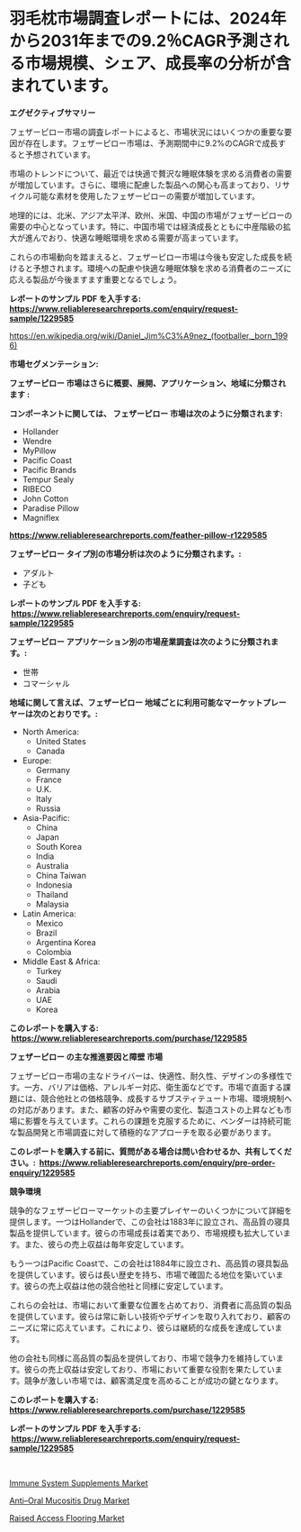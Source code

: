 <p><h1>羽毛枕市場調査レポートには、2024年から2031年までの9.2％CAGR予測される市場規模、シェア、成長率の分析が含まれています。</h1></p><p><strong>エグゼクティブサマリー</strong></p>
<p><p>フェザーピロー市場の調査レポートによると、市場状況にはいくつかの重要な要因が存在します。フェザーピロー市場は、予測期間中に9.2%のCAGRで成長すると予想されています。</p><p>市場のトレンドについて、最近では快適で贅沢な睡眠体験を求める消費者の需要が増加しています。さらに、環境に配慮した製品への関心も高まっており、リサイクル可能な素材を使用したフェザーピローの需要が増加しています。</p><p>地理的には、北米、アジア太平洋、欧州、米国、中国の市場がフェザーピローの需要の中心となっています。特に、中国市場では経済成長とともに中産階級の拡大が進んでおり、快適な睡眠環境を求める需要が高まっています。</p><p>これらの市場動向を踏まえると、フェザーピロー市場は今後も安定した成長を続けると予想されます。環境への配慮や快適な睡眠体験を求める消費者のニーズに応える製品が今後ますます重要となるでしょう。</p></p>
<p><strong>レポートのサンプル PDF を入手する: <a href="https://www.reliableresearchreports.com/enquiry/request-sample/1229585">https://www.reliableresearchreports.com/enquiry/request-sample/1229585</a></strong></p>
<p><a href="https://en.wikipedia.org/wiki/Daniel_Jim%C3%A9nez_(footballer,_born_1996)">https://en.wikipedia.org/wiki/Daniel_Jim%C3%A9nez_(footballer,_born_1996)</a></p>
<p><strong>市場セグメンテーション:</strong></p>
<p><strong> フェザーピロー 市場はさらに概要、展開、アプリケーション、地域に分類されます :</strong></p>
<p><strong>コンポーネントに関しては、 フェザーピロー 市場は次のように分類されます: &nbsp;</strong></p>
<p><ul><li>Hollander</li><li>Wendre</li><li>MyPillow</li><li>Pacific Coast</li><li>Pacific Brands</li><li>Tempur Sealy</li><li>RIBECO</li><li>John Cotton</li><li>Paradise Pillow</li><li>Magniflex</li></ul></p>
<p><strong><a href="https://www.reliableresearchreports.com/feather-pillow-r1229585">https://www.reliableresearchreports.com/feather-pillow-r1229585</a></strong></p>
<p><strong> フェザーピロー タイプ別の市場分析は次のように分類されます。:</strong></p>
<p><ul><li>アダルト</li><li>子ども</li></ul></p>
<p><strong>レポートのサンプル PDF を入手する: &nbsp;<a href="https://www.reliableresearchreports.com/enquiry/request-sample/1229585">https://www.reliableresearchreports.com/enquiry/request-sample/1229585</a></strong></p>
<p><strong> フェザーピロー アプリケーション別の市場産業調査は次のように分類されます。:</strong></p>
<p><ul><li>世帯</li><li>コマーシャル</li></ul></p>
<p><strong>地域に関して言えば、フェザーピロー 地域ごとに利用可能なマーケットプレーヤーは次のとおりです。:</strong></p>
<p><ul>
    <li>
        North America:
        <ul>
            <li>United States</li>
            <li>Canada</li>
        </ul>
    </li>
    <li>
        Europe:
        <ul>
            <li>Germany</li>
            <li>France</li>
            <li>U.K.</li>
            <li>Italy</li>
            <li>Russia</li>
        </ul>
    </li>
    <li>
        Asia-Pacific:
        <ul>
            <li>China</li>
            <li>Japan</li>
            <li>South Korea</li>
            <li>India</li>
            <li>Australia</li>
            <li>China Taiwan</li>
            <li>Indonesia</li>
            <li>Thailand</li>
            <li>Malaysia</li>
        </ul>
    </li>
    <li>
        Latin America:
        <ul>
            <li>Mexico</li>
            <li>Brazil</li>
            <li>Argentina Korea</li>
            <li>Colombia</li>
        </ul>
    </li>
    <li>
        Middle East & Africa:
        <ul>
            <li>Turkey</li>
            <li>Saudi</li>
            <li>Arabia</li>
            <li>UAE</li>
            <li>Korea</li>
        </ul>
    </li>
    </ul></p>
<p><strong>このレポートを購入する: &nbsp;<a href="https://www.reliableresearchreports.com/purchase/1229585">https://www.reliableresearchreports.com/purchase/1229585</a></strong></p>
<p><strong>フェザーピロー の主な推進要因と障壁 市場</strong></p>
<p><p>フェザーピロー市場の主なドライバーは、快適性、耐久性、デザインの多様性です。一方、バリアは価格、アレルギー対応、衛生面などです。市場で直面する課題には、競合他社との価格競争、成長するサブスティテュート市場、環境規制への対応があります。また、顧客の好みや需要の変化、製造コストの上昇なども市場に影響を与えています。これらの課題を克服するために、ベンダーは持続可能な製品開発と市場調査に対して積極的なアプローチを取る必要があります。</p></p>
<p><strong>このレポートを購入する前に、質問がある場合は問い合わせるか、共有してください。:&nbsp; <a href="https://www.reliableresearchreports.com/enquiry/pre-order-enquiry/1229585">https://www.reliableresearchreports.com/enquiry/pre-order-enquiry/1229585</a></strong></p>
<p><strong>競争環境</strong></p>
<p><p>競争的なフェザーピローマーケットの主要プレイヤーのいくつかについて詳細を提供します。一つはHollanderで、この会社は1883年に設立され、高品質の寝具製品を提供しています。彼らの市場成長は着実であり、市場規模も拡大しています。また、彼らの売上収益は毎年安定しています。</p><p>もう一つはPacific Coastで、この会社は1884年に設立され、高品質の寝具製品を提供しています。彼らは長い歴史を持ち、市場で確固たる地位を築いています。彼らの売上収益は他の競合他社と同様に安定しています。</p><p>これらの会社は、市場において重要な位置を占めており、消費者に高品質の製品を提供しています。彼らは常に新しい技術やデザインを取り入れており、顧客のニーズに常に応えています。これにより、彼らは継続的な成長を達成しています。</p><p>他の会社も同様に高品質の製品を提供しており、市場で競争力を維持しています。彼らの売上収益は安定しており、市場において重要な役割を果たしています。競争が激しい市場では、顧客満足度を高めることが成功の鍵となります。</p></p>
<p><strong>このレポートを購入する: &nbsp; <a href="https://www.reliableresearchreports.com/purchase/1229585">https://www.reliableresearchreports.com/purchase/1229585</a></strong></p>
<p><strong>レポートのサンプル PDF を入手する: &nbsp;<a href="https://www.reliableresearchreports.com/enquiry/request-sample/1229585">https://www.reliableresearchreports.com/enquiry/request-sample/1229585</a></strong><strong></strong></p>
<p>&nbsp;</p>
<p><p><a href="https://github.com/waylose1223/Market-Research-Report-List-1/blob/main/immune-system-supplements-market.md">Immune System Supplements Market</a></p><p><a href="https://github.com/sardarp081/Market-Research-Report-List-1/blob/main/antioral-mucositis-drug-market.md">Anti–Oral Mucositis Drug Market</a></p><p><a href="https://www.linkedin.com/pulse/raised-access-flooring-market-size-segmentation-trends-growth-ivfsf">Raised Access Flooring Market</a></p></p>